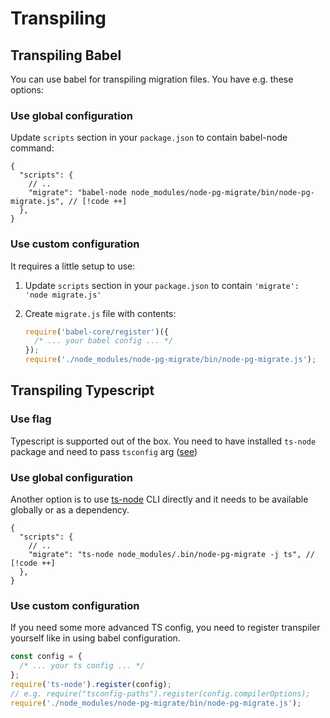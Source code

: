 # Transpiling

## Transpiling Babel

You can use babel for transpiling migration files. You have e.g. these options:

### Use global configuration

Update `scripts` section in your `package.json` to contain babel-node command:

```jsonc
{
  "scripts": {
    // ..
    "migrate": "babel-node node_modules/node-pg-migrate/bin/node-pg-migrate.js", // [!code ++]
  },
}
```

### Use custom configuration

It requires a little setup to use:

1. Update `scripts` section in your `package.json` to contain `'migrate': 'node migrate.js'`
2. Create `migrate.js` file with contents:

   ```js
   require('babel-core/register')({
     /* ... your babel config ... */
   });
   require('./node_modules/node-pg-migrate/bin/node-pg-migrate.js');
   ```

## Transpiling Typescript

### Use flag

Typescript is supported out of the box. You need to have installed `ts-node` package and need to pass `tsconfig`
arg ([see](/cli#configuration))

### Use global configuration

Another option is to use [ts-node](https://www.npmjs.com/package/ts-node) CLI directly and it needs to be available
globally or as a dependency.

```jsonc
{
  "scripts": {
    // ..
    "migrate": "ts-node node_modules/.bin/node-pg-migrate -j ts", // [!code ++]
  },
}
```

### Use custom configuration

If you need some more advanced TS config, you need to register transpiler yourself like in using babel configuration.

```js
const config = {
  /* ... your ts config ... */
};
require('ts-node').register(config);
// e.g. require("tsconfig-paths").register(config.compilerOptions);
require('./node_modules/node-pg-migrate/bin/node-pg-migrate.js');
```
